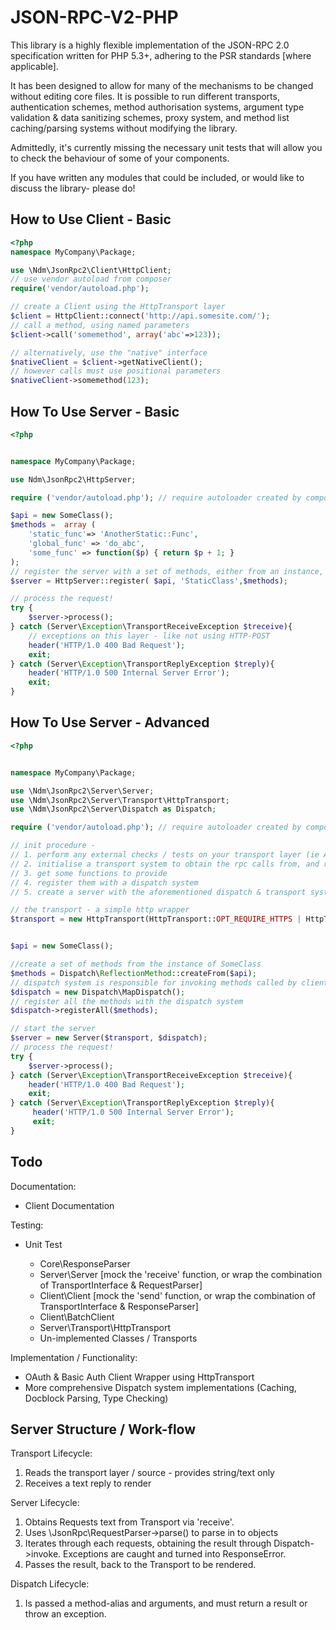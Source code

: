 JSON-RPC-V2-PHP
===============

This library is a highly flexible implementation of the JSON-RPC 2.0 specification written for PHP 5.3+, adhering to the PSR standards [where applicable].

It has been designed to allow for many of the mechanisms to be changed without editing core files. It is possible to run different transports, authentication schemes, method authorisation systems, argument type validation & data sanitizing schemes, proxy system, and method list caching/parsing systems without modifying the library.

Admittedly, it's currently missing the necessary unit tests that will allow you to check the behaviour of some of your components.

If you have written any modules that could be included, or would like to discuss the library- please do!

How to Use Client - Basic
---------------------
```php
<?php
namespace MyCompany\Package;

use \Ndm\JsonRpc2\Client\HttpClient;
// use vendor autoload from composer
require('vendor/autoload.php');

// create a Client using the HttpTransport layer
$client = HttpClient::connect('http://api.somesite.com/');
// call a method, using named parameters
$client->call('somemethod', array('abc'=>123));

// alternatively, use the "native" interface
$nativeClient = $client->getNativeClient();
// however calls must use positional parameters
$nativeClient->somemethod(123);


```

How To Use Server - Basic
----------------
```php
<?php


namespace MyCompany\Package;

use Ndm\JsonRpc2\HttpServer;

require ('vendor/autoload.php'); // require autoloader created by composer

$api = new SomeClass();
$methods =  array (
    'static_func'=> 'AnotherStatic::Func',
    'global_func' => 'do_abc',
    'some_func' => function($p) { return $p + 1; }
);
// register the server with a set of methods, either from an instance, a class with static methods, or as a map of 'callables'
$server = HttpServer::register( $api, 'StaticClass',$methods);

// process the request!
try {
    $server->process();
} catch (Server\Exception\TransportReceiveException $treceive){
    // exceptions on this layer - like not using HTTP-POST
    header('HTTP/1.0 400 Bad Request');
    exit;
} catch (Server\Exception\TransportReplyException $treply){
    header('HTTP/1.0 500 Internal Server Error');
    exit;
}

```

How To Use Server - Advanced
----------------
```php
<?php


namespace MyCompany\Package;

use \Ndm\JsonRpc2\Server\Server;
use \Ndm\JsonRpc2\Server\Transport\HttpTransport;
use \Ndm\JsonRpc2\Server\Dispatch as Dispatch;

require ('vendor/autoload.php'); // require autoloader created by composer

// init procedure -
// 1. perform any external checks / tests on your transport layer (ie Authentication via OAuth)
// 2. initialise a transport system to obtain the rpc calls from, and return results to
// 3. get some functions to provide
// 4. register them with a dispatch system
// 5. create a server with the aforementioned dispatch & transport systems

// the transport - a simple http wrapper
$transport = new HttpTransport(HttpTransport::OPT_REQUIRE_HTTPS | HttpTransport::OPT_SEND_OUTPUT_HEADERS);


$api = new SomeClass();

//create a set of methods from the instance of SomeClass
$methods = Dispatch\ReflectionMethod::createFrom($api);
// dispatch system is responsible for invoking methods called by clients
$dispatch = new Dispatch\MapDispatch();
// register all the methods with the dispatch system
$dispatch->registerAll($methods);

// start the server
$server = new Server($transport, $dispatch);
// process the request!
try {
    $server->process();
} catch (Server\Exception\TransportReceiveException $treceive){
    header('HTTP/1.0 400 Bad Request');
    exit;
} catch (Server\Exception\TransportReplyException $treply){
     header('HTTP/1.0 500 Internal Server Error');
     exit;
}

```

Todo
-------------------

Documentation:

* Client Documentation

Testing:

* Unit Test

    * Core\ResponseParser
    * Server\Server [mock the 'receive' function, or wrap the combination of TransportInterface & RequestParser]
    * Client\Client [mock the 'send' function, or wrap the combination of TransportInterface & ResponseParser]
    * Client\BatchClient
    * Server\Transport\HttpTransport
    * Un-implemented Classes / Transports

Implementation / Functionality:

* OAuth & Basic Auth Client Wrapper using HttpTransport
* More comprehensive Dispatch system implementations (Caching, Docblock Parsing, Type Checking)


Server Structure / Work-flow
-------------------

Transport Lifecycle:

1. Reads the transport layer / source - provides string/text only
2. Receives a text reply to render

Server Lifecycle:

1. Obtains Requests text from Transport via 'receive'.
2. Uses \JsonRpc\RequestParser->parse() to parse in to objects
3. Iterates through each requests, obtaining the result through Dispatch->invoke. Exceptions are caught and turned into ResponseError.
4. Passes the result, back to the Transport to be rendered.

Dispatch Lifecycle:

1. Is passed a method-alias and arguments, and must return a result or throw an exception.
